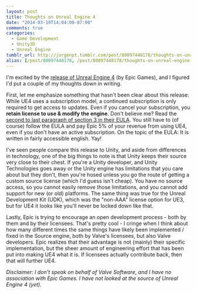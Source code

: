 ```yaml
---
layout: post
title: Thoughts on Unreal Engine 4
date: "2014-03-19T14:04:00-07:00"
comments: true
categories:
  - Game Development
  - Unity3D
  - Unreal Engine
tumblr_url: http://jorgenpt.tumblr.com/post/80097448178/thoughts-on-unreal-engine-4
alias: [/post/80097448178, /post/80097448178/thoughts-on-unreal-engine-4]
---
```


I'm excited by the [release of Unreal Engine 4][ue4-release] (by Epic Games), and I figured I'd put a couple of my thoughts down in writing.

First, let me emphasize something that hasn't been clear about this release: While UE4 uses a subscription model, a continued subscription is only required to get access to updates. Even if you cancel your subscription, you **retain license to use & modify the engine**. Don't believe me? Read the [second to last paragraph of section 3 in their EULA][ue-eula]. You still have to (of course) follow the EULA and pay Epic 5% of your revenue from using UE4, even if you don't have an active subscription. On the topic of the EULA: It is written in fairly accessible english. Yay!

I've seen people compare this release to Unity, and aside from differences in technology, one of the big things to note is that Unity keeps their source very close to their chest. If you're a Unity developer, and Unity Technologies goes away or the Unity engine has limitations that you care about but they don't, then you're hosed unless you go the route of getting a custom source license (which I'd guess isn't cheap). You have no source access, so you cannot easily remove those limitations, and you cannot add support for new (or old) platforms. The same thing was true for the Unreal Development Kit (UDK), which was the "non-AAA" license option for UE3, but for UE4 it looks like you'll never be locked down like that.

Lastly, Epic is trying to encourage an open development process - both by them and by their licensees. That's pretty cool - I cringe when I think about how many different times the same things have likely been implemented / fixed in the Source engine, both by Valve's licensees, but also Valve developers. Epic realizes that their advantage is not (mainly) their specific implementation, but the sheer amount of engineering effort that has been put into making UE4 what it is. If licensees actually contribute back, then that will further UE4.

_Disclaimer: I don't speak on behalf of Valve Software, and I have no association with Epic Games. I have not looked at the source of Unreal Engine 4 (yet)._

[ue4-release]: https://unrealengine.com/blog/welcome-to-unreal-engine-4
[ue-eula]: https://www.unrealengine.com/eula
